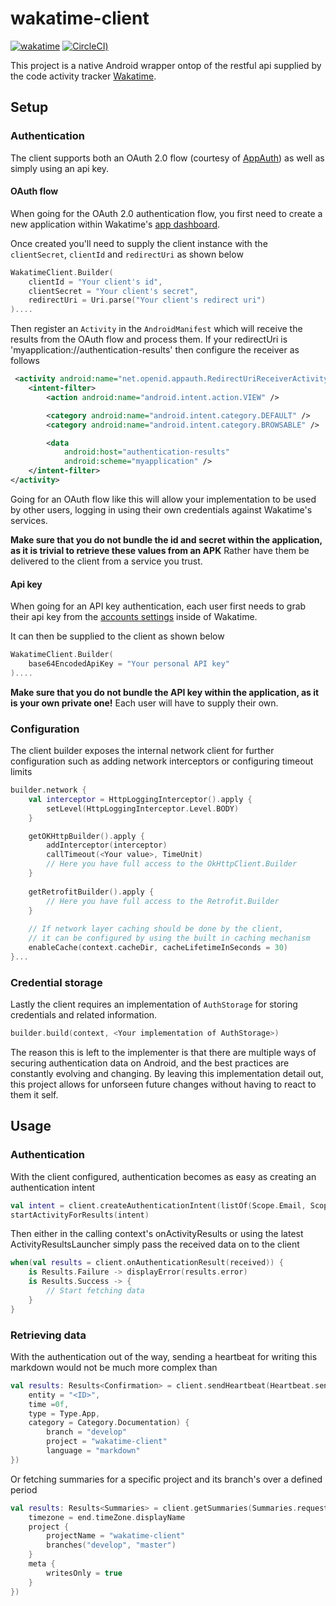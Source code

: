 # wakatime-client
[![wakatime](https://wakatime.com/badge/github/hrafnthor/wakatime-client.svg)](https://wakatime.com/badge/github/hrafnthor/wakatime-client)
[![CircleCI](https://circleci.com/gh/hrafnthor/wakatime-client/tree/develop.svg?style=svg))](https://circleci.com/gh/hrafnthor/wakatime-client/tree/develop)

This project is a native Android wrapper ontop of the restful api supplied by the code activity tracker [Wakatime](https://www.wakatime.com).

## Setup

### Authentication

The client supports both an OAuth 2.0 flow (courtesy of [AppAuth](https://github.com/openid/AppAuth-Android)) as well as simply using an api key.

#### OAuth flow

When going for the OAuth 2.0 authentication flow, you first need to create a new application within Wakatime's [app dashboard](https://wakatime.com/apps).

Once created you'll need to supply the client instance with the `clientSecret`, `clientId` and `redirectUri` as shown below

```kotlin
WakatimeClient.Builder(
    clientId = "Your client's id",
    clientSecret = "Your client's secret",
    redirectUri = Uri.parse("Your client's redirect uri")
)....
```
Then register an `Activity` in the `AndroidManifest` which will receive the results from the OAuth flow and process them. If your redirectUri is 'myapplication://authentication-results' then configure the receiver as follows

```xml
 <activity android:name="net.openid.appauth.RedirectUriReceiverActivity">
    <intent-filter>
        <action android:name="android.intent.action.VIEW" />

        <category android:name="android.intent.category.DEFAULT" />
        <category android:name="android.intent.category.BROWSABLE" />

        <data
            android:host="authentication-results"
            android:scheme="myapplication" />
    </intent-filter>
</activity>
```
Going for an OAuth flow like this will allow your implementation to be used by other users, logging in using their own credentials against Wakatime's services.

**Make sure that you do not bundle the id and secret within the application, as it is trivial to retrieve these values from an APK**
Rather have them be delivered to the client from a service you trust.

#### Api key

When going for an API key authentication, each user first needs to grab their api key from the [accounts settings](https://wakatime.com/settings/accounts) inside of Wakatime.

It can then be supplied to the client as shown below

```kotlin
WakatimeClient.Builder(
    base64EncodedApiKey = "Your personal API key"
)....
```
**Make sure that you do not bundle the API key within the application, as it is your own private one!** Each user will have to supply their own.

### Configuration

The client builder exposes the internal network client for further configuration such as adding network interceptors or configuring timeout limits

```kotlin
builder.network {
    val interceptor = HttpLoggingInterceptor().apply {
        setLevel(HttpLoggingInterceptor.Level.BODY)
    }

    getOKHttpBuilder().apply {
        addInterceptor(interceptor)
        callTimeout(<Your value>, TimeUnit)
        // Here you have full access to the OkHttpClient.Builder
    }
    
    getRetrofitBuilder().apply {
        // Here you have full access to the Retrofit.Builder
    }
    
    // If network layer caching should be done by the client,
    // it can be configured by using the built in caching mechanism
    enableCache(context.cacheDir, cacheLifetimeInSeconds = 30)
}...
```

### Credential storage

Lastly the client requires an implementation of `AuthStorage` for storing credentials and related information.

```kotlin
builder.build(context, <Your implementation of AuthStorage>)
```
The reason this is left to the implementer is that there are multiple ways of securing authentication data on Android, and the best practices are constantly evolving and changing. By leaving this implementation detail out, this project allows for unforseen future changes without having to react to them it self.

## Usage

### Authentication

With the client configured, authentication becomes as easy as creating an authentication intent

```kotlin
val intent = client.createAuthenticationIntent(listOf(Scope.Email, Scope.ReadStats))
startActivityForResults(intent)
```

Then either in the calling context's onActivityResults or using the latest ActivityResultsLauncher
simply pass the received data on to the client

```kotlin
when(val results = client.onAuthenticationResult(received)) {
    is Results.Failure -> displayError(results.error)
    is Results.Success -> {
        // Start fetching data
    }
}

```
### Retrieving data

With the authentication out of the way, sending a heartbeat for writing this markdown would not be much more complex than

```kotlin
val results: Results<Confirmation> = client.sendHeartbeat(Heartbeat.send(
    entity = "<ID>",
    time =0f, 
    type = Type.App, 
    category = Category.Documentation) {
        branch = "develop"
        project = "wakatime-client"
        language = "markdown"
})
```

Or fetching summaries for a specific project and its branch's over a defined period

```kotlin
val results: Results<Summaries> = client.getSummaries(Summaries.request(start, end) {
    timezone = end.timeZone.displayName
    project {
        projectName = "wakatime-client"
        branches("develop", "master")
    }
    meta { 
        writesOnly = true
    }
})
```
